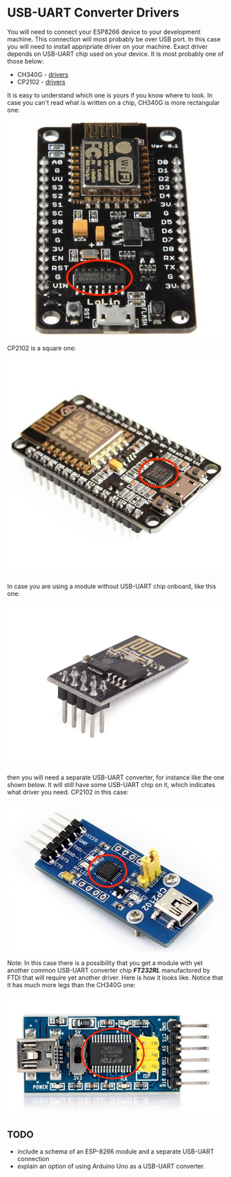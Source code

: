 # USB-UART Converter Drivers

You will need to connect your ESP8266 device to your development machine. This connection will most probably be over USB port. In this case you will need to install appripriate driver on your machine. Exact driver depends on USB-UART chip used on your device. It is most probably one of those below:

- CH340G - [drivers](https://sparks.gogo.co.nz/ch340.html)
- CP2102 - [drivers](https://www.silabs.com/products/development-tools/software/usb-to-uart-bridge-vcp-drivers)

It is easy to understand which one is yours if you know where to look. In case you can't read what is written on a chip, CH340G is more rectangular one:

![ESP8266 CH340G](media/esp8266-ch340g.jpg)

CP2102 is a square one:

![ESP8266 CP2102](media/esp8266-cp2102.jpg)

In case you are using a module without USB-UART chip onboard, like this one:

![ESP8266](media/esp8266.jpg)

then you will need a separate USB-UART converter, for instance like the one shown below. It will still have some USB-UART chip on it, which indicates what driver you need. CP2102 in this case:

![USB-UART-CP2102](media/usb-uart-cp2102.jpg)

Note: In this case there is a possibility that you get a module with yet another common USB-UART converter chip **_FT232RL_** manufactored by FTDI that will require yet another driver. Here is how it looks like. Notice that it has much more legs than the CH340G one:

![USB-UART FT232RL](media/usb-uart-ft232rl.jpg)

## TODO

- include a schema of an ESP-8266 module and a separate USB-UART connection
- explain an option of using Arduino Uno as a USB-UART converter.
